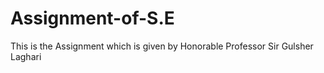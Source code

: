 # Assignment-of-S.E
This is the Assignment which is given by Honorable Professor Sir Gulsher Laghari 
